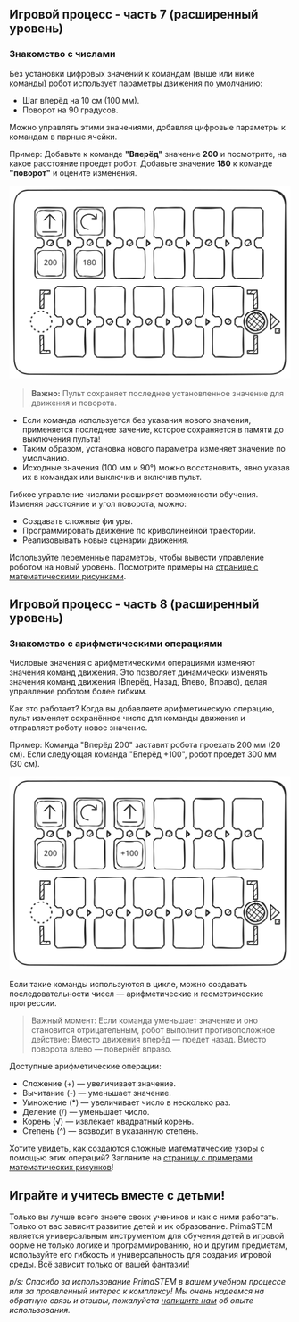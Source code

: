 ## Игровой процесс - часть 7 (расширенный уровень)

### Знакомство с числами

Без установки цифровых значений к командам (выше или ниже команды) робот использует параметры движения по умолчанию:  
- Шаг вперёд на 10 см (100 мм).  
- Поворот на 90 градусов.  

Можно управлять этими значениями, добавляя цифровые параметры к командам в парные ячейки.  

Пример: Добавьте к команде **"Вперёд"** значение **200** и посмотрите, на какое расстояние проедет робот. Добавьте значение **180** к команде **"поворот"** и оцените изменения.  

![example1](images/example1.excalidraw.svg)

> **Важно:** Пульт сохраняет последнее установленное значение для движения и поворота. 
- Если команда используется без указания нового значения, применяется последнее зачение, которое сохраняется в памяти до выключения пульта! 
- Таким образом, установка нового параметра изменяет значение по умолчанию.  
- Исходные значения (100 мм и 90°) можно восстановить, явно указав их в командах или выключив и включив пульт.  

Гибкое управление числами расширяет возможности обучения. Изменяя расстояние и угол поворота, можно:  
- Создавать сложные фигуры.  
- Программировать движение по криволинейной траектории.  
- Реализовывать новые сценарии движения.  

Используйте переменные параметры, чтобы вывести управление роботом на новый уровень. Посмотрите примеры на [странице с математическими рисунками](/ru/math_drawings_ru).


## Игровой процесс - часть 8 (расширенный уровень)

### Знакомство с арифметическими операциями

Числовые значения с арифметическими операциями изменяют значения команд движения. Это позволяет динамически изменять значения команд движения (Вперёд, Назад, Влево, Вправо), делая управление роботом более гибким.

Как это работает?
Когда вы добавляете арифметическую операцию, пульт изменяет сохранённое число для команды движения и отправляет роботу новое значение.

Пример:
Команда "Вперёд 200" заставит робота проехать 200 мм (20 см).
Если следующая команда "Вперёд +100", робот проедет 300 мм (30 см).

![example2](images/example2.excalidraw.svg)

Если такие команды используются в цикле, можно создавать последовательности чисел — арифметические и геометрические прогрессии.

> Важный момент: Если команда уменьшает значение и оно становится отрицательным, робот выполнит противоположное действие: 
Вместо движения вперёд — поедет назад.
Вместо поворота влево — повернёт вправо.

Доступные арифметические операции:
- Сложение (+) — увеличивает значение.
- Вычитание (-) — уменьшает значение.
- Умножение (*) — увеличивает число в несколько раз.
- Деление (/) — уменьшает число.
- Корень (√) — извлекает квадратный корень.
- Степень (^) — возводит в указанную степень.

Хотите увидеть, как создаются сложные математические узоры с помощью этих операций? Загляните на [страницу с примерами математических рисунков](/ru/math_drawings_ru)!

## Играйте и учитесь вместе с детьми!

Только вы лучше всего знаете своих учеников и как с ними работать. Только от вас зависит развитие детей и их образование. PrimaSTEM является универсальным инструментом для обучения детей в игровой форме не только логике и программированию, но и другим предметам, используйте его гибкость и универсальность для создания игровой среды. Всё зависит только от вашей фантазии!

*p/s: Спасибо за использование PrimaSTEM в вашем учебном процессе или за проявленный интерес к комплексу!
Мы очень надеемся на обратную связь и отзывы, пожалуйста [напишите нам](/ru/contacts.md) об опыте использования.*